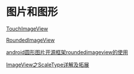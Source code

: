 # 图片和图形

[TouchImageView](https://github.com/MikeOrtiz/TouchImageView)

[RoundedImageView](https://github.com/vinc3m1/RoundedImageView)

[android圆形图片开源框架roundedimageview的使用](https://blog.csdn.net/hdhhd/article/details/100073735)

[ImageView之ScaleType详解及拓展](https://juejin.im/post/5a27a5ca6fb9a0450b66436e)